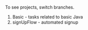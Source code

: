 To see projects, switch branches.
1) Basic - tasks related to basic Java
2) signUpFlow - automated signup
